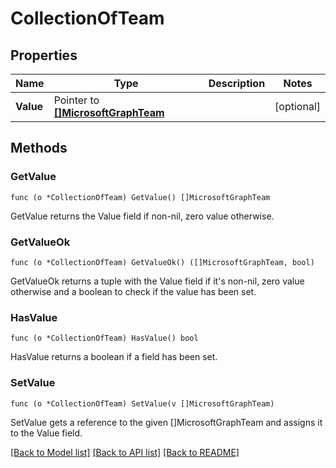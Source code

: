 # CollectionOfTeam

## Properties

Name | Type | Description | Notes
------------ | ------------- | ------------- | -------------
**Value** | Pointer to [**[]MicrosoftGraphTeam**](microsoft.graph.team.md) |  | [optional] 

## Methods

### GetValue

`func (o *CollectionOfTeam) GetValue() []MicrosoftGraphTeam`

GetValue returns the Value field if non-nil, zero value otherwise.

### GetValueOk

`func (o *CollectionOfTeam) GetValueOk() ([]MicrosoftGraphTeam, bool)`

GetValueOk returns a tuple with the Value field if it's non-nil, zero value otherwise
and a boolean to check if the value has been set.

### HasValue

`func (o *CollectionOfTeam) HasValue() bool`

HasValue returns a boolean if a field has been set.

### SetValue

`func (o *CollectionOfTeam) SetValue(v []MicrosoftGraphTeam)`

SetValue gets a reference to the given []MicrosoftGraphTeam and assigns it to the Value field.


[[Back to Model list]](../README.md#documentation-for-models) [[Back to API list]](../README.md#documentation-for-api-endpoints) [[Back to README]](../README.md)


